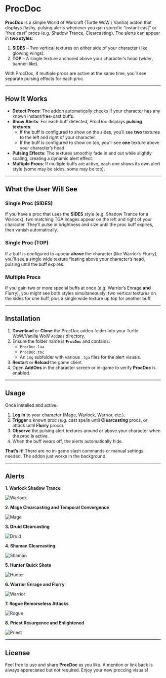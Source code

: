 # ProcDoc

**ProcDoc** is a simple World of Warcraft (Turtle WoW / Vanilla) addon that displays flashy, pulsing alerts whenever you gain specific “instant cast” or “free cast” procs (e.g. Shadow Trance, Clearcasting). The alerts can appear in **two styles**:

1. **SIDES** – Two vertical textures on either side of your character (like glowing wings).
2. **TOP** – A single texture anchored above your character’s head (wider, banner-like).

With ProcDoc, if multiple procs are active at the same time, you’ll see separate pulsing effects for each proc.

---

## How It Works

- **Detect Procs**: The addon automatically checks if your character has any known instant/free-cast buffs.
- **Show Alerts**: For each buff detected, ProcDoc displays **pulsing textures**:
  - If the buff is configured to show on the sides, you’ll see **two** textures to the left and right of your character.
  - If the buff is configured to show on top, you’ll see **one** texture above your character’s head.
- **Pulsing Effects**: The textures smoothly fade in and out while slightly scaling, creating a dynamic alert effect.
- **Multiple Procs**: If multiple buffs are active, each one shows its own alert style (some may be sides, some may be top).

---

## What the User Will See

### Single Proc (SIDES)
If you have a proc that uses the **SIDES** style (e.g. Shadow Trance for a Warlock), two matching TGA images appear on the left and right of your character. They’ll pulse in brightness and size until the proc buff expires, then vanish automatically.

### Single Proc (TOP)
If a buff is configured to appear **above** the character (like Warrior’s Flurry), you’ll see a single wide texture floating above your character’s head, pulsing until the buff expires.

### Multiple Procs
If you gain two or more special buffs at once (e.g. Warrior’s Enrage **and** Flurry), you might see both styles simultaneously: two vertical textures on the sides for one buff, plus a single wide texture up top for another buff.

---

## Installation

1. **Download** or **Clone** the ProcDoc addon folder into your Turtle WoW/Vanilla WoW `AddOns` directory.  
2. Ensure the folder name is **`ProcDoc`** and contains:
   - `ProcDoc.lua`
   - `ProcDoc.toc`
   - An `img` subfolder with various `.tga` files for the alert visuals.
3. **Restart** or **Reload** the game client.  
4. Open **AddOns** in the character screen or in-game to verify **ProcDoc** is enabled.

---

## Usage

Once installed and active:

1. **Log in** to your character (Mage, Warlock, Warrior, etc.).
2. **Trigger** a known proc (e.g. cast spells until **Clearcasting** procs, or attack until **Flurry** procs).
3. **Observe** the pulsing alert textures around or above your character when the proc is active.
4. When the buff wears off, the alerts automatically hide.

**That’s it!** There are no in-game slash commands or manual settings needed. The addon just works in the background.

---

## Alerts

**1. Warlock Shadow Trance**

![Warlock](https://github.com/wsmaxcy/ProcDoc/blob/main/img/Warlock.png)

**2. Mage Clearcasting and Temporal Convergence**

![Mage](https://github.com/wsmaxcy/ProcDoc/blob/main/img/Mage.png)

**3. Druid Clearcasting**

![Druid](https://github.com/wsmaxcy/ProcDoc/blob/main/img/Druid.png)

**4. Shaman Clearcasting**

![Shaman](https://github.com/wsmaxcy/ProcDoc/blob/main/img/Shaman.png)

**5. Hunter Quick Shots**

![Hunter](https://github.com/wsmaxcy/ProcDoc/blob/main/img/Hunter.png)

**6. Warrior Enrage and Flurry**

![Warrior](https://github.com/wsmaxcy/ProcDoc/blob/main/img/Warrior.png)

**7. Rogue Remorseless Attacks**

![Rogue](https://github.com/wsmaxcy/ProcDoc/blob/main/img/Rogue.png)

**8. Priest Resurgence and Enlightened**

![Priest](https://github.com/wsmaxcy/ProcDoc/blob/main/img/Priest.png)


---
## License

 Feel free to use and share **ProcDoc** as you like. A mention or link back is always appreciated but not required. Enjoy your new proccing visuals!
